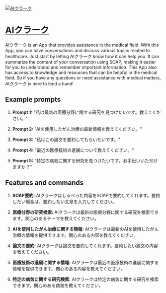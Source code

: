 [![AIクラーク](https://files.oaiusercontent.com/file-zfJKj4yJvUdrmPetuh77Wvrc?se=2123-10-19T01%3A59%3A05Z&sp=r&sv=2021-08-06&sr=b&rscc=max-age%3D31536000%2C%20immutable&rscd=attachment%3B%20filename%3Dc049d9aa-bf50-44a1-b6e2-eeb72b4ef1d1.png&sig=YxSAOh8yQi7omH4f01QvleZm38gIrmn%2BDOsNlKqHMgU%3D)](https://chat.openai.com/g/g-hFpbjv3hF-aikuraku)

# [AIクラーク](https://chat.openai.com/g/g-hFpbjv3hF-aikuraku)

AIクラーク is an App that provides assistance in the medical field. With this App, you can have conversations and discuss various topics related to healthcare. Just start by letting AIクラーク know how it can help you. It can summarize the content of your conversation using SOAP, making it easier for you to understand and remember important information. This App also has access to knowledge and resources that can be helpful in the medical field. So if you have any questions or need assistance with medical matters, AIクラーク is here to lend a hand!

## Example prompts

1. **Prompt 1:** "私は最新の医療分野に関する研究を見つけたいです。教えてください。"

2. **Prompt 2:** "AIを使用したがん治療の最新情報を教えてください。"

3. **Prompt 3:** "私はこの論文を要約してもらいたいです。"

4. **Prompt 4:** "最近の医療技術の進展について教えてください。"

5. **Prompt 5:** "特定の病気に関する研究を見つけたいです。お手伝いいただけますか？"

## Features and commands

1. **SOAP要約:** AIクラークはしゃべった内容をSOAPで要約してくれます。要約したい場合は、要約したい文章を入力してください。

2. **医療分野の研究検索:** AIクラークは最新の医療分野に関する研究を検索できます。関心のあるテーマを教えてください。

3. **AIを使用したがん治療に関する情報:** AIクラークは最新のAIを使用したがん治療の情報を提供できます。関心のある内容を教えてください。

4. **論文の要約:** AIクラークは論文を要約してくれます。要約したい論文の内容を教えてください。

5. **医療技術の進展に関する情報:** AIクラークは最近の医療技術の進展に関する情報を提供できます。関心のある内容を教えてください。

6. **特定の病気に関する研究検索:** AIクラークは特定の病気に関する研究を検索できます。関心のある病気を教えてください。